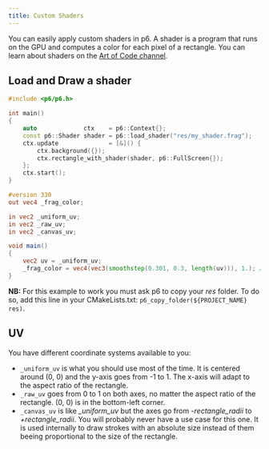 ```yaml
---
title: Custom Shaders
---
```


You can easily apply custom shaders in p6. A shader is a program that runs on the GPU and computes a color for each pixel of a rectangle. You can learn about shaders on the [Art of Code channel](https://youtu.be/u5HAYVHsasc?list=PLGmrMu-IwbguU_nY2egTFmlg691DN7uE5).

## Load and Draw a shader

```cpp
#include <p6/p6.h>

int main()
{
    auto             ctx    = p6::Context{};
    const p6::Shader shader = p6::load_shader("res/my_shader.frag");
    ctx.update              = [&]() {
        ctx.background({});
        ctx.rectangle_with_shader(shader, p6::FullScreen{});
    };
    ctx.start();
}
```

```glsl title="res/my_shader.frag"
#version 330
out vec4 _frag_color;

in vec2 _uniform_uv;
in vec2 _raw_uv;
in vec2 _canvas_uv;

void main()
{
    vec2 uv = _uniform_uv;
    _frag_color = vec4(vec3(smoothstep(0.301, 0.3, length(uv))), 1.); // Draw a white disk
}
```

**NB:** For this example to work you must ask p6 to copy your *res* folder. To do so, add this line in your CMakeLists.txt: `p6_copy_folder(${PROJECT_NAME} res)`.

## UV

You have different coordinate systems available to you:
- `_uniform_uv` is what you should use most of the time. It is centered around (0, 0) and the y-axis goes from -1 to 1. The x-axis will adapt to the aspect ratio of the rectangle.
- `_raw_uv` goes from 0 to 1 on both axes, no matter the aspect ratio of the rectangle. (0, 0) is in the bottom-left corner.
- `_canvas_uv` is like *_uniform_uv* but the axes go from *-rectangle_radii* to *+rectangle_radii*. You will probably never have a use case for this one. It is used internally to draw strokes with an absolute size instead of them beeing proportional to the size of the rectangle.